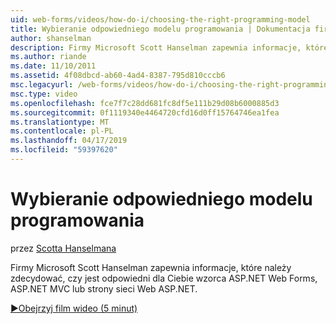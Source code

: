 ```yaml
---
uid: web-forms/videos/how-do-i/choosing-the-right-programming-model
title: Wybieranie odpowiedniego modelu programowania | Dokumentacja firmy Microsoft
author: shanselman
description: Firmy Microsoft Scott Hanselman zapewnia informacje, które należy zdecydować, czy jest odpowiedni dla Ciebie wzorca ASP.NET Web Forms, ASP.NET MVC lub strony sieci Web ASP.NET.
ms.author: riande
ms.date: 11/10/2011
ms.assetid: 4f08dbcd-ab60-4ad4-8387-795d810cccb6
msc.legacyurl: /web-forms/videos/how-do-i/choosing-the-right-programming-model
msc.type: video
ms.openlocfilehash: fce7f7c28dd681fc8df5e111b29d08b6000885d3
ms.sourcegitcommit: 0f1119340e4464720cfd16d0ff15764746ea1fea
ms.translationtype: MT
ms.contentlocale: pl-PL
ms.lasthandoff: 04/17/2019
ms.locfileid: "59397620"
---
```

# <a name="choosing-the-right-programming-model"></a>Wybieranie odpowiedniego modelu programowania

przez [Scotta Hanselmana](https://github.com/shanselman)

Firmy Microsoft Scott Hanselman zapewnia informacje, które należy zdecydować, czy jest odpowiedni dla Ciebie wzorca ASP.NET Web Forms, ASP.NET MVC lub strony sieci Web ASP.NET.

[&#9654;Obejrzyj film wideo (5 minut)](https://channel9.msdn.com/Blogs/ASP-NET-Site-Videos/choosing-the-right-programming-model)
